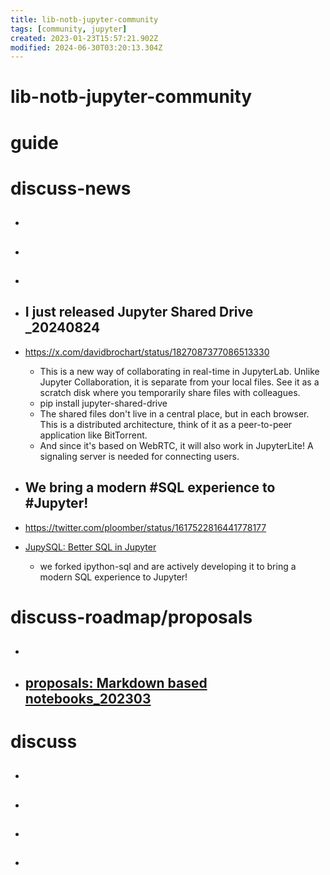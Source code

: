 ```yaml
---
title: lib-notb-jupyter-community
tags: [community, jupyter]
created: 2023-01-23T15:57:21.902Z
modified: 2024-06-30T03:20:13.304Z
---
```


# lib-notb-jupyter-community

# guide

# discuss-news
- ## 

- ## 

- ## 

- ## I just released Jupyter Shared Drive _20240824
- https://x.com/davidbrochart/status/1827087377086513330
  - This is a new way of collaborating in real-time in JupyterLab. Unlike Jupyter Collaboration, it is separate from your local files. See it as a scratch disk where you temporarily share files with colleagues.
  - pip install jupyter-shared-drive
  - The shared files don't live in a central place, but in each browser. This is a distributed architecture, think of it as a peer-to-peer application like BitTorrent. 
  - And since it's based on WebRTC, it will also work in JupyterLite! A signaling server is needed for connecting users.

- ## We bring a modern #SQL experience to #Jupyter! 
- https://twitter.com/ploomber/status/1617522816441778177
- [JupySQL: Better SQL in Jupyter](https://ploomber.io/blog/jupysql/)
  - we forked ipython-sql and are actively developing it to bring a modern SQL experience to Jupyter!

# discuss-roadmap/proposals
- ## 

- ## [proposals: Markdown based notebooks_202303](https://github.com/jupyter/enhancement-proposals/pull/103)

# discuss
- ## 

- ## 

- ## 

- ## 
